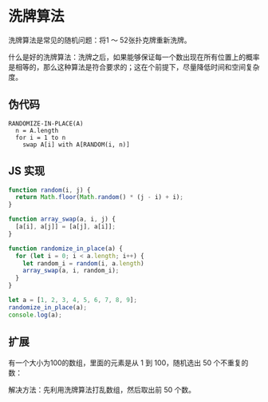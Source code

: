 # 洗牌算法

洗牌算法是常见的随机问题：将1 ～ 52张扑克牌重新洗牌。

什么是好的洗牌算法：洗牌之后，如果能够保证每一个数出现在所有位置上的概率是相等的，那么这种算法是符合要求的；这在个前提下，尽量降低时间和空间复杂度。

## 伪代码

```
RANDOMIZE-IN-PLACE(A)
  n = A.length
  for i = 1 to n
    swap A[i] with A[RANDOM(i, n)]
```

## JS 实现

```javascript
function random(i, j) {
  return Math.floor(Math.random() * (j - i) + i);
}

function array_swap(a, i, j) {
  [a[i], a[j]] = [a[j], a[i]];
}

function randomize_in_place(a) {
  for (let i = 0; i < a.length; i++) {
    let random_i = random(i, a.length)
    array_swap(a, i, random_i);
  }
}

let a = [1, 2, 3, 4, 5, 6, 7, 8, 9];
randomize_in_place(a);
console.log(a);
```

## 扩展

有一个大小为100的数组，里面的元素是从 1 到 100，随机选出 50 个不重复的数：

解决方法：先利用洗牌算法打乱数组，然后取出前 50 个数。

